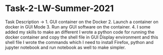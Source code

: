 # Task-2-LW-Summer-2021
Task Description -> 1. GUI container on the Docker  2. Launch a container on docker in GUI Mode  3. Run any GUI software on the container. 4. I some added my skills to make an different I wrote a python code for running the docker container and copy the shell file in GUI Display environment and this shell file I wrote the commands which I need to install Firefox, python and jupyter notebook and run notebook as well to make simpler.
